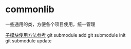 # commonlib
一些通用的类，方便各个项目使用，统一管理

[子模块使用方法参考](https://git-scm.com/book/zh/v1/Git-%E5%B7%A5%E5%85%B7-%E5%AD%90%E6%A8%A1%E5%9D%97)
git submodule add 
git submodule init  
git submodule update  
